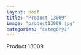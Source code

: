 ```yaml
---
layout: post
title: "Product 13009"
image: "product13009.jpg"
categories: "category1"
---
```

Product 13009
